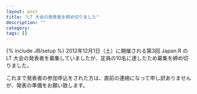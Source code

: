 ```yaml
---
layout: post
title: "LT 大会の発表者を締め切りました"
description: ""
category:
tags: []
---
```

{% include JB/setup %}
2012年12月1日（土）に開催される第3回 Japan.R の LT 大会の発表者を募集していましたが、定員の10名に達したため募集を締め切りました。

これまで発表者の参加申込をされた方は、直前の連絡になって申し訳ありませんが、発表の準備をお願い致します。
